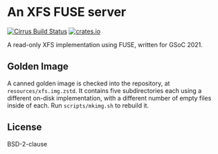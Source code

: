 # An XFS FUSE server

[![Cirrus Build Status](https://api.cirrus-ci.com/github/KhaledEmaraDev/xfuse.svg)](https://cirrus-ci.com/github/KhaledEmaraDev/xfuse)
[![crates.io](https://meritbadge.herokuapp.com/xfuse)](https://crates.io/crates/xfuse)

A read-only XFS implementation using FUSE, written for GSoC 2021.


## Golden Image

A canned golden image is checked into the repository, at
`resources/xfs.img.zstd`.  It contains five subdirectories each using a
different on-disk implementation, with a different number of empty files inside
of each.  Run `scripts/mkimg.sh` to rebuild it.

## License

BSD-2-clause
